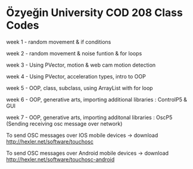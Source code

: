 # Özyeğin University COD 208 Class Codes
week 1 - random movement & if conditions

week 2 - random movement & noise funtion & for loops

week 3 - Using PVector, motion & web cam motion detection

week 4 - Using PVector, acceleration types, intro to OOP

week 5 - OOP, class, subclass, using ArrayList with for loop

week 6 - OOP, generative arts, importing additional libraries : ControlP5 & GUI

week 7 - OOP, generative arts, importing additonal libraries : OscP5 (Sending receiving osc message over network) 

To send OSC messages over IOS mobile devices -> download http://hexler.net/software/touchosc

To send OSC messages over Android mobile devices -> download http://hexler.net/software/touchosc-android
